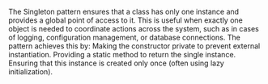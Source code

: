 The Singleton pattern ensures that a class has only one instance and provides a global point of access to it. This is useful when exactly one object is needed to coordinate actions across the system, such as in cases of logging, configuration management, or database connections. The pattern achieves this by:
Making the constructor private to prevent external instantiation.
Providing a static method to return the single instance.
Ensuring that this instance is created only once (often using lazy initialization).